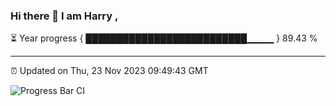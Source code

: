 ### Hi there 👋 I am Harry , 

⏳ Year progress { ██████████████████████████▁▁▁▁ } 89.43 %

---

⏰ Updated on Thu, 23 Nov 2023 09:49:43 GMT

![Progress Bar CI](https://github.com/duykhang68/duykhang68/workflows/Progress%20Bar%20CI/badge.svg)
